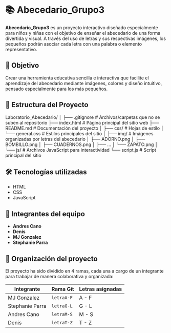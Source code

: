 # 📚 Abecedario_Grupo3

**Abecedario_Grupo3** es un proyecto interactivo diseñado especialmente para niños y niñas con el objetivo de enseñar el abecedario de una forma divertida y visual. A través del uso de letras y sus respectivas imágenes, los pequeños podrán asociar cada letra con una palabra o elemento representativo.

## 🎯 Objetivo

Crear una herramienta educativa sencilla e interactiva que facilite el aprendizaje del abecedario mediante imágenes, colores y diseño intuitivo, pensado especialmente para los más pequeños.


## 📁 Estructura del Proyecto

Laboratorio_Abecedario/
│
├── .gitignore           # Archivos/carpetas que no se suben al repositorio
├── index.html           # Página principal del sitio web
├── README.md            # Documentación del proyecto
│
├── css/                 # Hojas de estilo
│   └── general.css      # Estilos principales del sitio
│
├── img/                 # Imágenes organizadas por letras del abecedario
│   ├── ADORNO.png
│   ├── BOMBILLO.png
│   ├── CUADERNOS.png
│   ├── ...
│   └── ZAPATO.png
│
└── js/                  # Archivos JavaScript para interactividad
    └── script.js        # Script principal del sitio


## 🛠️ Tecnologías utilizadas

- HTML
- CSS
- JavaScript

## 👥 Integrantes del equipo

- **Andres Cano**
- **Denis**
- **MJ Gonzalez**
- **Stephanie Parra**

## 🌿 Organización del proyecto

El proyecto ha sido dividido en 4 ramas, cada una a cargo de un integrante para trabajar de manera colaborativa y organizada:

| Integrante         | Rama Git            | Letras asignadas |
|--------------------|---------------------|------------------|
| MJ Gonzalez        | `letraA-F`          | A - F            |
| Stephanie Parra    | `letraG-L`          | G - L            |
| Andres Cano        | `letraM-S`          | M - S            |
| Denis              | `letraT-Z`          | T - Z            |



